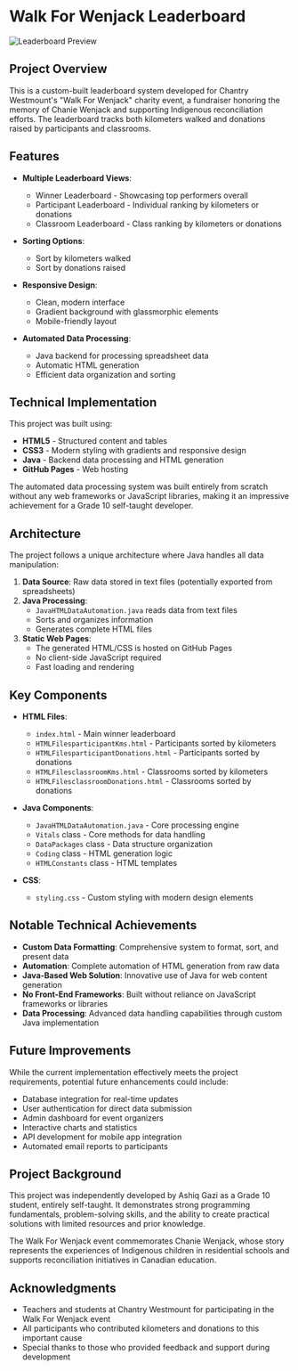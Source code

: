 # Walk For Wenjack Leaderboard

![Leaderboard Preview](https://via.placeholder.com/800x400?text=Wenjack+Leaderboard)

## Project Overview

This is a custom-built leaderboard system developed for Chantry Westmount's "Walk For Wenjack" charity event, a fundraiser honoring the memory of Chanie Wenjack and supporting Indigenous reconciliation efforts. The leaderboard tracks both kilometers walked and donations raised by participants and classrooms.

## Features

- **Multiple Leaderboard Views**:
  - Winner Leaderboard - Showcasing top performers overall
  - Participant Leaderboard - Individual ranking by kilometers or donations
  - Classroom Leaderboard - Class ranking by kilometers or donations

- **Sorting Options**:
  - Sort by kilometers walked
  - Sort by donations raised

- **Responsive Design**:
  - Clean, modern interface
  - Gradient background with glassmorphic elements
  - Mobile-friendly layout

- **Automated Data Processing**:
  - Java backend for processing spreadsheet data
  - Automatic HTML generation
  - Efficient data organization and sorting

## Technical Implementation

This project was built using:

- **HTML5** - Structured content and tables
- **CSS3** - Modern styling with gradients and responsive design
- **Java** - Backend data processing and HTML generation
- **GitHub Pages** - Web hosting

The automated data processing system was built entirely from scratch without any web frameworks or JavaScript libraries, making it an impressive achievement for a Grade 10 self-taught developer.

## Architecture

The project follows a unique architecture where Java handles all data manipulation:

1. **Data Source**: Raw data stored in text files (potentially exported from spreadsheets)
2. **Java Processing**: 
   - `JavaHTMLDataAutomation.java` reads data from text files
   - Sorts and organizes information
   - Generates complete HTML files
3. **Static Web Pages**: 
   - The generated HTML/CSS is hosted on GitHub Pages
   - No client-side JavaScript required
   - Fast loading and rendering

## Key Components

- **HTML Files**:
  - `index.html` - Main winner leaderboard
  - `HTMLFilesparticipantKms.html` - Participants sorted by kilometers
  - `HTMLFilesparticipantDonations.html` - Participants sorted by donations
  - `HTMLFilesclassroomKms.html` - Classrooms sorted by kilometers
  - `HTMLFilesclassroomDonations.html` - Classrooms sorted by donations

- **Java Components**:
  - `JavaHTMLDataAutomation.java` - Core processing engine
  - `Vitals` class - Core methods for data handling
  - `DataPackages` class - Data structure organization
  - `Coding` class - HTML generation logic
  - `HTMLConstants` class - HTML templates

- **CSS**:
  - `styling.css` - Custom styling with modern design elements

## Notable Technical Achievements

- **Custom Data Formatting**: Comprehensive system to format, sort, and present data
- **Automation**: Complete automation of HTML generation from raw data
- **Java-Based Web Solution**: Innovative use of Java for web content generation
- **No Front-End Frameworks**: Built without reliance on JavaScript frameworks or libraries
- **Data Processing**: Advanced data handling capabilities through custom Java implementation

## Future Improvements

While the current implementation effectively meets the project requirements, potential future enhancements could include:

- Database integration for real-time updates
- User authentication for direct data submission
- Admin dashboard for event organizers
- Interactive charts and statistics
- API development for mobile app integration
- Automated email reports to participants

## Project Background

This project was independently developed by Ashiq Gazi as a Grade 10 student, entirely self-taught. It demonstrates strong programming fundamentals, problem-solving skills, and the ability to create practical solutions with limited resources and prior knowledge.

The Walk For Wenjack event commemorates Chanie Wenjack, whose story represents the experiences of Indigenous children in residential schools and supports reconciliation initiatives in Canadian education.

## Acknowledgments

- Teachers and students at Chantry Westmount for participating in the Walk For Wenjack event
- All participants who contributed kilometers and donations to this important cause
- Special thanks to those who provided feedback and support during development